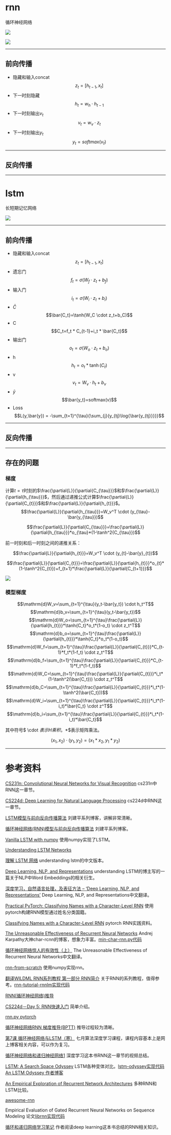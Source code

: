 # rnn

循环神经网络

![](http://chenguanfuqq.gitee.io/tuquan2/img_2018_4/rnn_simple_2.png)

![](http://chenguanfuqq.gitee.io/tuquan2/img_2018_4/rnn_simple_1.png)

---
## 前向传播

- 隐藏和输入concat
$$z_t = [h_{t-1}, x_t]$$
- 下一时刻隐藏
$$h_t = w_h \cdot h_{t-1}$$
- 下一时刻输出$v_t$
$$v_t = w_v \cdot z_{t}$$
- 下一时刻输出$y_t$
$$y_t = softmax(v_t)$$

---
## 反向传播

---
# lstm

长短期记忆网络

![](http://chenguanfuqq.gitee.io/tuquan2/img_2018_4/rnn_forward.png)

---
## 前向传播

- 隐藏和输入concat
$$z_t = [h_{t-1}, x_t]$$
- 遗忘门
$$f_t=\sigma(W_f \cdot z_t+b_f)$$
- 输入门
$$i_t=\sigma(W_i \cdot z_t+b_i)$$
- $\bar{C}$
$$\bar{C_t}=\tanh(W_C \cdot z_t+b_C)$$
- C
$$C_t=f_t * C_{t-1}+i_t * \bar{C_t}$$
- 输出门
$$o_t=\sigma(W_o \cdot z_t+b_o)$$
- h
$$h_t=o_t * \tanh(C_t)$$
- v
$$v_t=W_v \cdot h_t+b_v$$
- $\bar{y}$
$$\bar{y_t}=softmax(v)$$
- Loss
$$L(y,\bar{y}) = -\sum_{t=1}^{\tau}{\sum_{j}{y_{tj}\log{\bar{y_{tj}}}}}$$

---
## 反向传播


---
## 存在的问题



### 梯度

计算$t=\tau$时刻的$\frac{\partial{L}}{\partial{C_{\tau}}}$和$\frac{\partial{L}}{\partial{h_{\tau}}}$，然后通过递推公式计算$\frac{\partial{L}}{\partial{C_{t}}}$和$\frac{\partial{L}}{\partial{h_{t}}}$。
$$\frac{\partial{L}}{\partial{h_{\tau}}}=W_v^T \cdot (y_{\tau}-\bar{y_{\tau}})$$

$$\frac{\partial{L}}{\partial{C_{\tau}}}=\frac{\partial{L}}{\partial{h_{\tau}}}*o_{\tau}*(1-\tanh^2{C_{\tau}})$$

前一时刻和后一时刻之间的递推关系：

$$\frac{\partial{L}}{\partial{h_{t}}}=W_v^T \cdot (y_{t}-\bar{y}_{t})$$

$$\frac{\partial{L}}{\partial{C_{t}}}=\frac{\partial{L}}{\partial{h_{t}}}*o_{t}*(1-\tanh^2{C_{t}})+f_{t+1}*\frac{\partial{L}}{\partial{C_{t+1}}}$$

![](http://chenguanfuqq.gitee.io/tuquan2/img_2018_4/rnn_forward_size.png)

### 模型梯度
$$\mathrm{d}W_v=\sum_{t=1}^{\tau}(y_t-\bar{y_t}) \cdot h_t^T$$
$$\mathrm{d}b_v=\sum_{t=1}^{\tau}(y_t-\bar{y_t})$$
$$\mathrm{d}W_o=\sum_{t=1}^{\tau}\frac{\partial{L}}{\partial{h_{t}}}*\tanh{C_t}*o_t*(1-o_t) \cdot z_t^T$$
$$\mathrm{d}b_o=\sum_{t=1}^{\tau}\frac{\partial{L}}{\partial{h_{t}}}*\tanh{C_t}*o_t*(1-o_t)$$
$$\mathrm{d}W_f=\sum_{t=1}^{\tau}\frac{\partial{L}}{\partial{C_{t}}}*C_{t-1}*f_t*(1-f_t) \cdot z_t^T$$
$$\mathrm{d}b_f=\sum_{t=1}^{\tau}\frac{\partial{L}}{\partial{C_{t}}}*C_{t-1}*f_t*(1-f_t)$$
$$\mathrm{d}W_C=\sum_{t=1}^{\tau}\frac{\partial{L}}{\partial{C_{t}}}*i_t*(1-\tanh^2(\bar{C_t})) \cdot z_t^T$$
$$\mathrm{d}b_C=\sum_{t=1}^{\tau}\frac{\partial{L}}{\partial{C_{t}}}*i_t*(1-\tanh^2(\bar{C_t}))$$
$$\mathrm{d}W_i=\sum_{t=1}^{\tau}\frac{\partial{L}}{\partial{C_{t}}}*i_t*(1-i_t)*\bar{C_t} \cdot z^T$$
$$\mathrm{d}b_i=\sum_{t=1}^{\tau}\frac{\partial{L}}{\partial{C_{t}}}*i_t*(1-i_t)*\bar{C_t}$$

其中符号$ \cdot $表示H乘积，$*$表示矩阵乘法。

$$(x_1, x_2) \cdot (y_1, y_2) = (x_1*x_2, y_1*y_2)$$

---
# 参考资料

[CS231n: Convolutional Neural Networks for Visual Recognition](http://cs231n.stanford.edu/2017/index.html) cs231n中RNN这一章节。

[CS224d: Deep Learning for Natural Language Processing](http://cs224d.stanford.edu/index.html) cs224d中RNN这一章节。

[LSTM模型与前向反向传播算法](http://www.cnblogs.com/pinard/p/6519110.html) 刘建平系列博客，讲解非常清晰。

[循环神经网络(RNN)模型与前向反向传播算法](http://www.cnblogs.com/pinard/p/6509630.html) 刘建平系列博客。

[Vanilla LSTM with numpy](http://blog.varunajayasiri.com/numpy_lstm.html) 使用numpy实现了LSTM。

[Understanding LSTM Networks](http://colah.github.io/posts/2015-08-Understanding-LSTMs/)

[理解 LSTM 网络](https://www.yunaitong.cn/understanding-lstm-networks.html) understanding lstm的中文版本。

[Deep Learning, NLP, and Representations](http://colah.github.io/posts/2014-07-NLP-RNNs-Representations/) understanding LSTM的博主写的一篇关于NLP中Word Embeddings的相关衍生。

[深度学习，自然语言处理，及表征方法 – ‘Deep Learning, NLP, and Representations’](https://cindyxiaoxiaoli.wordpress.com/2014/10/22/%E6%B7%B1%E5%BA%A6%E5%AD%A6%E4%B9%A0%EF%BC%8C%E8%87%AA%E7%84%B6%E8%AF%AD%E8%A8%80%E5%A4%84%E7%90%86%EF%BC%8C%E5%8F%8A%E8%A1%A8%E5%BE%81%E6%96%B9%E6%B3%95-deep-learning-nlp-and-representations/) Deep Learning, NLP, and Representations中文翻译。

[Practical PyTorch: Classifying Names with a Character-Level RNN](https://github.com/spro/practical-pytorch/blob/master/char-rnn-classification/char-rnn-classification.ipynb) 使用pytorch构建RNN模型通过姓名分类国籍。

[Classifying Names with a Character-Level RNN](http://pytorch.org/tutorials/intermediate/char_rnn_classification_tutorial.html) pytorch RNN实践资料。

[The Unreasonable Effectiveness of Recurrent Neural Networks](http://karpathy.github.io/2015/05/21/rnn-effectiveness/) Andrej Karpathy大神char-rcnn的博客，想象力丰富。[min-char-rnn.py代码](https://gist.github.com/karpathy/d4dee566867f8291f086)

[循环神经网络惊人的有效性（上）](https://zhuanlan.zhihu.com/p/22107715) The Unreasonable Effectiveness of Recurrent Neural Networks中文翻译。

[rnn-from-scratch](https://github.com/pangolulu/rnn-from-scratch) 使用numpy实现rnn。

[翻译WILDML RNN系列教程 第一部分 RNN简介](http://friskit.me/2016/10/09/translation-wildml-recurrent-neural-networks-tutorial-part-1-introduction-to-rnns/) 关于RNN的系列教程，值得参考。[rnn-tutorial-rnnlm实现代码](https://github.com/dennybritz/rnn-tutorial-rnnlm)

[RNN(循环神经网络)推导](http://manutdzou.github.io/2016/07/11/RNN-backpropagation.html)

[CS224d－Day 5: RNN快速入门](http://machinelearninghandbook.com/2018/01/cs224d%EF%BC%8Dday-5-rnn%E5%BF%AB%E9%80%9F%E5%85%A5%E9%97%A8/) 简单介绍。

[rnn.py pytorch](https://github.com/pytorch/pytorch/blob/master/torch/nn/modules/rnn.py)

[循环神经网络RNN 梯度推导(BPTT)](https://ilewseu.github.io/2017/12/30/RNN%E7%AE%80%E5%8D%95%E6%8E%A8%E5%AF%BC/) 推导过程较为清晰。

[第7课 循环神经网络与LSTM（寒）](https://www.youtube.com/watch?v=nLPTyL4aLzM) 七月算法深度学习课程，课程内容基本上是网上博客相关内容，可以作为复习。

[循环神经网络和递归神经网络1](https://www.youtube.com/watch?v=OUU4o6WOai8) 深度学习这本书RNN这一章节的视频总结。

[LSTM: A Search Space Odyssey](https://arxiv.org/pdf/1503.04069.pdf) LSTM各种变体对比。[lstm-odyssey实现代码](https://github.com/fomorians/lstm-odyssey) [An LSTM Odyssey 作者博客](https://medium.com/jim-fleming/implementing-lstm-a-search-space-odyssey-7d50c3bacf93)

[An Empirical Exploration of Recurrent Network Architectures](http://proceedings.mlr.press/v37/jozefowicz15.pdf) 多种RNN和LSTM比较。

[awesome-rnn](https://github.com/kjw0612/awesome-rnn)

Empirical Evaluation of Gated Recurrent Neural Networks on Sequence Modeling 论文[librnn实现代码](https://github.com/jych/librnn)

[循环和递归网络学习笔记](https://zxth93.github.io/2017/09/16/%E5%BE%AA%E7%8E%AF%E5%92%8C%E9%80%92%E5%BD%92%E7%BD%91%E7%BB%9C%E5%AD%A6%E4%B9%A0%E7%AC%94%E8%AE%B0/index.html) 作者阅读deep learning这本书总结的RNN相关知识。

